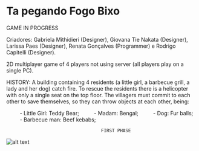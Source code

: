 # Ta pegando Fogo Bixo 
GAME IN PROGRESS

Criadores: Gabriela Mithidieri (Designer), Giovana Tie Nakata (Designer), Larissa Paes (Designer), Renata Gonçalves (Programmer) e Rodrigo Capitelli (Designer).

2D multiplayer game of 4 players not using server (all players play on a single PC).

HISTORY: A building containing 4 residents (a little girl, a barbecue grill, a lady and her dog) catch fire. To rescue the residents there is a helicopter with only a single seat on the top floor. The villagers must commit to each other to save themselves, so they can throw objects at each other, being:

         - Little Girl: Teddy Bear;
         - Madam: Bengal;
         - Dog: Fur balls;
         - Barbecue man: Beef kebabs;
         
  
                                       FIRST PHASE
![alt text](https://github.com/refalguera/Ta-pegando-Fogo-Bixo/blob/master/Images/GamePlay.PNG)
